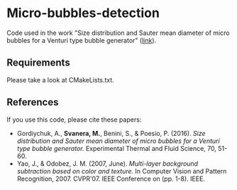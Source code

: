 # Micro-bubbles-detection
Code used in the work "Size distribution and Sauter mean diameter of micro bubbles for a Venturi type bubble generator" ([link](https://doi.org/10.1016/j.expthermflusci.2015.08.014)).

## Requirements

Please take a look at CMakeLists.txt.


## References

If you use this code, please cite these papers:

* Gordiychuk, A., **Svanera, M.**, Benini, S., & Poesio, P. (2016). *Size distribution and Sauter mean diameter of micro bubbles for a Venturi type bubble generator.* Experimental Thermal and Fluid Science, 70, 51-60.
* Yao, J., & Odobez, J. M. (2007, June). *Multi-layer background subtraction based on color and texture.* In Computer Vision and Pattern Recognition, 2007. CVPR'07. IEEE Conference on (pp. 1-8). IEEE.


